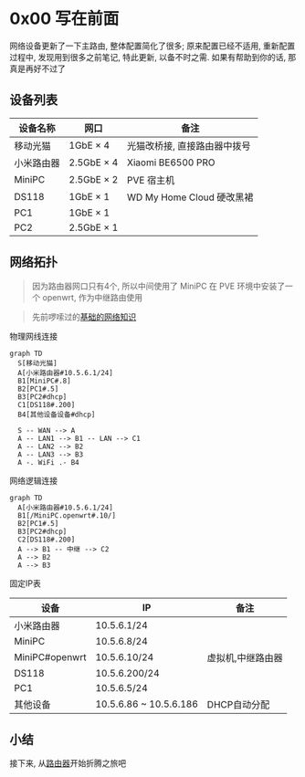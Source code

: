 # 0x00 写在前面

网络设备更新了一下主路由, 整体配置简化了很多; 原来配置已经不适用, 重新配置过程中, 发现用到很多之前笔记,
特此更新, 以备不时之需. 如果有帮助到你的话, 那真是再好不过了

## 设备列表

|设备名称|网口|备注|
|---|---|---|
|移动光猫|1GbE × 4|光猫改桥接, 直接路由器中拨号|
|小米路由器|2.5GbE × 4|Xiaomi BE6500 PRO|
|MiniPC|2.5GbE × 2|PVE 宿主机|
|DS118 |1GbE × 1|WD My Home Cloud 硬改黑裙|
|PC1|1GbE × 1||
|PC2|2.5GbE × 1||


## 网络拓扑

> 因为路由器网口只有4个, 所以中间使用了 MiniPC 在 PVE 环境中安装了一个 openwrt, 作为中继路由使用

> 先前啰嗦过的[基础的网络知识](/archived/0x02basenet.md)


物理网线连接

```mermaid
graph TD
  S[移动光猫]
  A[小米路由器#10.5.6.1/24]
  B1[MiniPC#.8]
  B2[PC1#.5]
  B3[PC2#dhcp]
  C1[DS118#.200]
  B4[其他设备设备#dhcp]

  S -- WAN --> A 
  A -- LAN1 --> B1 -- LAN --> C1
  A -- LAN2 --> B2
  A -- LAN3 --> B3
  A -. WiFi .- B4

```

网络逻辑连接


```mermaid
graph TD
  A[小米路由器#10.5.6.1/24]
  B1[/MiniPC.openwrt#.10/]
  B2[PC1#.5]
  B3[PC2#dhcp]
  C2[DS118#.200]
  A --> B1 -- 中继 --> C2
  A --> B2
  A --> B3

```

固定IP表

|设备|IP|备注|
|---|---|---|
|小米路由器|10.5.6.1/24||
|MiniPC|10.5.6.8/24||
|MiniPC#openwrt|10.5.6.10/24|虚拟机,中继路由器|
|DS118|10.5.6.200/24||
|PC1|10.5.6.5/24||
|其他设备|10.5.6.86 ~ 10.5.6.186|DHCP自动分配|

## 小结

接下来, 从[路由器](/lab/router)开始折腾之旅吧